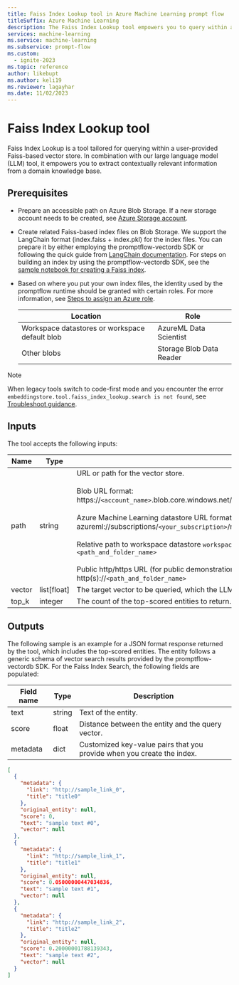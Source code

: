 ```yaml
---
title: Faiss Index Lookup tool in Azure Machine Learning prompt flow
titleSuffix: Azure Machine Learning
description: The Faiss Index Lookup tool empowers you to query within a user-provided Faiss-based vector store and extract contextually relevant information from a domain knowledge base.
services: machine-learning
ms.service: machine-learning
ms.subservice: prompt-flow
ms.custom:
  - ignite-2023
ms.topic: reference
author: likebupt
ms.author: keli19
ms.reviewer: lagayhar
ms.date: 11/02/2023
---
```


# Faiss Index Lookup tool

Faiss Index Lookup is a tool tailored for querying within a user-provided Faiss-based vector store. In combination with our large language model (LLM) tool, it empowers you to extract contextually relevant information from a domain knowledge base.

## Prerequisites

- Prepare an accessible path on Azure Blob Storage. If a new storage account needs to be created, see [Azure Storage account](../../../storage/common/storage-account-create.md).
- Create related Faiss-based index files on Blob Storage. We support the LangChain format (index.faiss + index.pkl) for the index files. You can prepare it by either employing the promptflow-vectordb SDK or following the quick guide from [LangChain documentation](https://python.langchain.com/docs/modules/data_connection/vectorstores/). For steps on building an index by using the promptflow-vectordb SDK, see the [sample notebook for creating a Faiss index](https://aka.ms/pf-sample-build-faiss-index).
- Based on where you put your own index files, the identity used by the promptflow runtime should be granted with certain roles. For more information, see [Steps to assign an Azure role](../../../role-based-access-control/role-assignments-steps.md).

    | Location | Role |
    | ---- | ---- |
    | Workspace datastores or workspace default blob | AzureML Data Scientist |
    | Other blobs | Storage Blob Data Reader |

> [!NOTE]
> When legacy tools switch to code-first mode and you encounter the error `embeddingstore.tool.faiss_index_lookup.search is not found`, see [Troubleshoot guidance](./troubleshoot-guidance.md).

## Inputs

The tool accepts the following inputs:

| Name | Type | Description | Required |
| ---- | ---- | ----------- | -------- |
| path | string | URL or path for the vector store.<br><br>Blob URL format:<br>https://`<account_name>`.blob.core.windows.net/`<container_name>`/`<path_and_folder_name>`<br><br>Azure Machine Learning datastore URL format:<br>azureml://subscriptions/`<your_subscription>`/resourcegroups/`<your_resource_group>`/workspaces/`<your_workspace>`/data/`<data_path>`<br><br>Relative path to workspace datastore `workspaceblobstore`:<br>`<path_and_folder_name>`<br><br> Public http/https URL (for public demonstration):<br>http(s)://`<path_and_folder_name>` | Yes |
| vector | list[float] | The target vector to be queried, which the LLM tool can generate. | Yes |
| top_k | integer | The count of the top-scored entities to return. Default value is 3. | No |

## Outputs

The following sample is an example for a JSON format response returned by the tool, which includes the top-scored entities. The entity follows a generic schema of vector search results provided by the promptflow-vectordb SDK. For the Faiss Index Search, the following fields are populated:

| Field name | Type | Description |
| ---- | ---- | ----------- |
| text | string | Text of the entity. |
| score | float | Distance between the entity and the query vector. |
| metadata | dict | Customized key-value pairs that you provide when you create the index. |

```json
[
  {
    "metadata": {
      "link": "http://sample_link_0",
      "title": "title0"
    },
    "original_entity": null,
    "score": 0,
    "text": "sample text #0",
    "vector": null
  },
  {
    "metadata": {
      "link": "http://sample_link_1",
      "title": "title1"
    },
    "original_entity": null,
    "score": 0.05000000447034836,
    "text": "sample text #1",
    "vector": null
  },
  {
    "metadata": {
      "link": "http://sample_link_2",
      "title": "title2"
    },
    "original_entity": null,
    "score": 0.20000001788139343,
    "text": "sample text #2",
    "vector": null
  }
]

```
